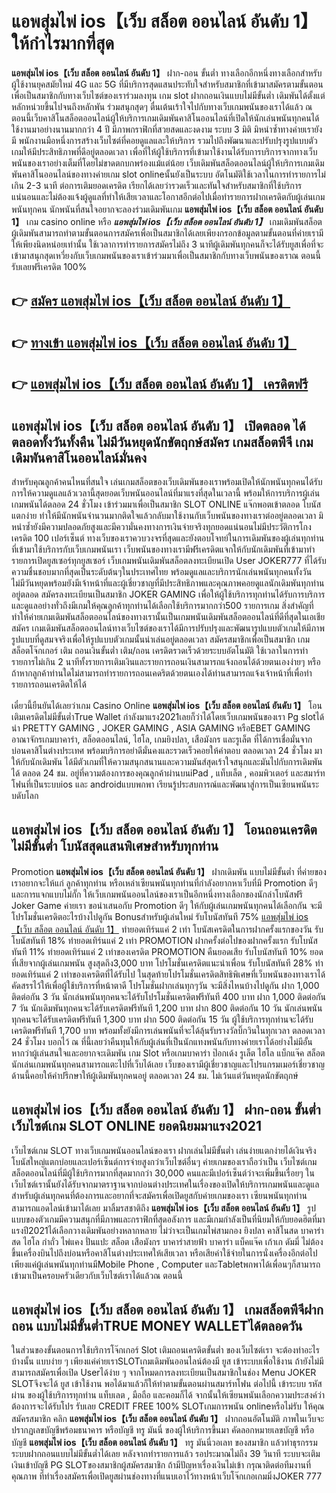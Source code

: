 # แอพสุ่มไพ่ ios【เว็บ สล็อต ออนไลน์ อันดับ 1】  ให้กำไรมากที่สุด

**แอพสุ่มไพ่ ios【เว็บ สล็อต ออนไลน์ อันดับ 1】** ฝาก-ถอน ขั้นต่ำ  ทางเลือกอีกหนึ่งทางเลือกสำหรับผู้ใช้งานยุคสมัยใหม่ 4G และ 5G ที่มีบริการสุดแสนประทับใจสำหรับสมาชิกที่เข้ามาสมัครตามขั้นตอนเพื่อเป็นสมาชิกกับทางเว็บไซต์ของเราร่วมลงทุน เกม slot  ฝากถอนเงินแบบไม่มีขั้นต่ำ เดิมพันได้ตั้งแต่ หลักหน่วยขึ้นไปจนถึงหลักพัน ร่วมสนุกสุดๆ ตื่นเต้นเร้าใจไปกับทางเว็บเกมพนันของเราได้แล้ว ณ ตอนนี้เว็บคาสิโนสล็อตออนไลน์ผู้ให้บริการเกมเดิมพันคาสิโนออนไลน์ที่เปิดให้นักเล่นพนันทุกคนได้ใช้งานมาอย่างนานมากกว่า 4 ปี มีภาพกราฟิกที่สวยสดและงดงาม ระบบ 3 มิติ
มิหนำซ้ำทางค่ายเรายังมี พนักงานมือหนึ่งการสร้างเว็บไซต์ที่คอยดูแลและให้บริการ  รวมไปถึงพัฒนาและปรับปรุงรูปแบบตัวเกมให้มีประสิทธิภาพที่ดีอยู่ตลอดเวลา เพื่อที่ให้ผู้ใช้บริการที่เข้ามาใช้งานได้รับการบริการจากทางเว็บพนันของเราอย่างเต็มที่โดยไม่ขาดตกบกพร่องแม้แต่น้อย เว็บเดิมพันสล็อตออนไลน์ผู้ให้บริการเกมเดิมพันคาสิโนออนไลน์ของทางค่ายเกม slot onlineนั้นยังเป็นระบบ อัตโนมัติใช้เวลาในการทำรายการไม่เกิน 2-3 นาที ต่อการเติมยอดเครดิต เรียกได้เลยว่ารวดเร็วและทันใจสำหรับสมาชิกที่ใช้บริการแน่นอนและไม่ต้องแจ้งผู้ดูแลที่ทำให้เสียเวลาและโอกาสอีกต่อไปเมื่อทำรายการฝากเครดิตกับผู้เล่นเกมพนันทุกคน
นักพนันที่สนใจอยากจะลองร่วมเดิมพันเกม **แอพสุ่มไพ่ ios【เว็บ สล็อต ออนไลน์ อันดับ 1】** เกม casino online หรือ ***แอพสุ่มไพ่ ios【เว็บ สล็อต ออนไลน์ อันดับ 1】*** เกมเดิมพันสล็อตผู้เดิมพันสามารถทำตามขั้นตอนการสมัครเพื่อเป็นสมาชิกได้เลยเพียงกรอกข้อมูลตามขั้นตอนที่ค่ายเรามีให้เพียงนิดหน่อยเท่านั้น ใช้เวลาการทำรายการสมัครไม่ถึง 3 นาทีผู้เดิมพันทุกคนก็จะได้รับยูสเพื่อที่จะเข้ามาสนุกสุดเหวี่ยงกับเว็บเกมพนันของเราเข้าร่วมมาเพื่อเป็นสมาชิกกับทางเว็บพนันของเราณ ตอนนี้รับเลยฟรีเครดิต 100%

## 👉 [สมัคร แอพสุ่มไพ่ ios【เว็บ สล็อต ออนไลน์ อันดับ 1】](https://archa888.com/)
## 👉 [ทางเข้า แอพสุ่มไพ่ ios【เว็บ สล็อต ออนไลน์ อันดับ 1】](https://archa888.com/)
## 👉 [แอพสุ่มไพ่ ios【เว็บ สล็อต ออนไลน์ อันดับ 1】 เครดิตฟรี](https://archa888.com/)

## แอพสุ่มไพ่ ios【เว็บ สล็อต ออนไลน์ อันดับ 1】 เปิดตลอด ได้ตลอดทั้งวันทั้งคืน ไม่มีวันหยุดนักขัตฤกษ์สมัคร เกมสล็อตพีจี เกมเดิมพันคาสิโนออนไลน์มั่นคง

สำหรับคุณลูกค้าคนไหนที่สนใจ เล่นเกมสล็อตของเว็บเดิมพันของเราพร้อมเปิดให้นักพนันทุกคนได้รับการให้ความดูแลแล้วเวลานี้สุดยอดเว็บพนันออนไลน์ที่มาแรงที่สุดในเวลานี้ พร้อมให้การบริการผู้เล่นเกมพนันได้ตลอด 24 ชั่วโมง เข้าร่วมมาเพื่อเป็นสมาชิก SLOT ONLINE แจ๊กพอตเข้าตลอด โบนัสแตกง่าย ทำให้มีนักพนันจำนวนมากติดใจแล้วกลับมาใช้งานกับเว็บพนันของทางเราต่ออยู่ตลอดเวลา มิหนำซ้ำยังมีความปลอดภัยสูงและมีความั่นคงทางการเงินจ่ายจริงทุกยอดแน่นอนไม่มีประวัติการโกงเครดิต 100 เปอร์เซ็นต์ ทางเว็บของเราควบวงจรที่สุดและยังตอบโจทย์ในการเดิมพันของผู้เล่นทุกท่านที่เข้ามาใช้บริการกับเว็บเกมพนันเรา
เว็บพนันของทางเรามีฟรีเครดิตแจกให้กับนักเดิมพันที่เข้ามาทำรายการเปิดยูสเซอร์ทุกยูสเซอร์ เว็บเกมพนันเดิมพันสล็อตลงทะเบียนเปิด User JOKER777 ที่ได้รับความชื่นชอบมากที่สุดเป็นระดับต้นๆในประเทศไทย พร้อมดูแลและบริการนักเล่นพนันทุกคนทั้งวัน ไม่มีวันหยุดพร้อมยังมีเจ้าหน้าที่และผู้เชี่ยวชาญที่มีประสิทธิภาพและคุณภาพคอยดูแลนักเดิมพันทุกท่านอยู่ตลอด สมัครลงทะเบียนเป็นสมาชิก JOKER GAMING เพื่อให้ผู้ใช้บริการทุกท่านได้รับการบริการและดูแลอย่างทั่วถึงมีเกมให้คุณลูกค้าทุกท่านได้เลือกใช้บริการมากกว่า500 รายการเกม
สิ่งสำคัญที่ทำให้ค่ายเกมเดิมพันสล็อตออนไลน์ของทางเรานั้นเป็นเกมพนันเดิมพันสล็อตออนไลน์ที่ดีที่สุดในเอเชีย สมัคร  เกมเดิมพันสล็อตออนไลน์ทางเว็บไซต์ของเราได้มีการปรับปรุงและพัฒนารูปแบบตัวเกมให้มีภาพรูปแบบที่ดูสมจจริงเพื่อให้รูปแบบตัวเกมนั้นน่าเล่นอยู่ตลอดเวลา สมัครสมาชิกเพื่อเป็นสมาชิก เกมสล็อตโจ๊กเกอร์ เติม ถอนเงินขั้นต่ำ เติม/ถอน เครดิตรวดเร็วด้วยระบบอัตโนมัติ ใช้เวลาในการทำรายการไม่เกิน 2 นาทีทั้งรายการเติมเงินและรายการถอนเงินสามารถแจ้งถอนได้ด้วยตนเองง่ายๆ หรือถ้าหากลูกค้าท่านใดไม่สามารถทำรายการถอนเคดริตด้วยตนเองได้ท่านสามารถแจ้งเจ้าหน้าที่เพื่อทำรายการถอนเครดิตให้ได้

เดี๋ยวนี้ยืนยันได้เลยว่าเกม  Casino Online **แอพสุ่มไพ่ ios【เว็บ สล็อต ออนไลน์ อันดับ 1】** โอนเติมเครดิตไม่มีขั้นต่ำTrue Wallet กำลังมาแรง2021เลยก็ว่าได้โดยเว็บเกมพนันของเรา Pg slotได้นำ PRETTY GAMING , JOKER GAMING , ASIA GAMING หรือEBET GAMING อาณาจักรเกมบาคาร่า, สล็อตออนไลน์, ไฮโล, เกมยิงปลา, เสือมังกร และรูเล็ต ที่ได้การเชื่อมั่นจากบ่อนคาสิโนต่างประเทศ พร้อมบริการอย่าดีมั่นคงและรวดเร็วคอยให้คำตอบ ตลอดเวลา 24 ชั่วโมง มาให้กับนักเดิมพัน ได้มีตัวเกมที่ให้ความสนุกสนานและความมันส์สุดเร้าใจสนุกและมันไปกับการเดิมพัน ได้ ตลอด 24 ชม. อยู่ที่ความต้องการของคุณลูกค้าผ่านบนiPad , แท็บเล็ต , คอมพิวเตอร์ และสมาร์ทโฟนที่เป็นระบบios และ androidแบบพกพา เรียนรู้ประสบการณ์และพัฒนาสู่การเป็นเซียนพนันระบดับโลก

## แอพสุ่มไพ่ ios【เว็บ สล็อต ออนไลน์ อันดับ 1】 โอนถอนเครดิต ไม่มีขั้นต่ำ โบนัสสุดแสนพิเศษสำหรับทุกท่าน

 Promotion  **แอพสุ่มไพ่ ios【เว็บ สล็อต ออนไลน์ อันดับ 1】** ฝากเดิมพัน แบบไม่มีขั้นต่ำ ที่ค่ายของเราอยากจะให้แก่  ลูกค้าทุกท่าน หรือเหล่าเซียนพนันทุกท่านที่กำลังอยากหาเว็บที่มี  Promotion ดีๆ และการแจกแบบไม่กั๊ก ให้เว็บเกมพนันออนไลน์ของเราเป็นอีกหนึ่งทางเลือกของนักล่าโบนัสฟรี Joker Game ค่ายเรา ขอนำเสนอกับ Promotion ดีๆ ให้กับผู้เล่นเกมพนันทุกคนได้เลือกกัน จะมีโปรโมชั่นเครดิตอะไรบ้างไปดูกัน
Bonusสำหรับผู้เล่นใหม่ รับโบนัสทันที 75% [แอพสุ่มไพ่ ios【เว็บ สล็อต ออนไลน์ อันดับ 1】](https://archa888.com/) ทำยอดเทิร์นแค่ 2 เท่า
โบนัสเครดิตในการฝากครั้งแรกของวัน รับโบนัสทันที 18% ทำยอดเทิร์นแค่ 2 เท่า
 PROMOTION ฝากครั้งต่อไปของฝากครั้งแรก รับโบนัสทันที 11% ทำยอดเทิร์นแค่ 2 เท่าของเครดิต
 PROMOTION คืนยอดเสีย รับโบนัสทันที 10% ยอดที่เสียจากผู้เล่นเกมพนัน สูงสุดถึง3,000 บาท
โปรโมชั่นเครดิตแนะนำเพื่อน รับโบนัสทันที 28% ทำยอดเทิร์นแค่ 2 เท่าของเครดิตที่ได้รับไป
ในสุดท้ายโปรโมชั่นเครดิตสิทธิพิเศษที่เว็บพนันของทางเราได้คัดสรรไว้ให้เพื่อผู้ใช้บริการที่หน้าตาดี โปรโมชั่นฝากเล่นทุกๆวัน จะมีสิ่งไหนบ้างไปดูกัน
ฝาก 1,000 ติดต่อกัน 3 วัน นักเล่นพนันทุกคนจะได้รับโปรโมชั่นเครดิตฟรีทันที 400 บาท
ฝาก 1,000 ติดต่อกัน 7 วัน นักเดิมพันทุกคนจะได้รับเครดิตฟรีทันที 1,200 บาท
ฝาก 800 ติดต่อกัน 10 วัน นักเล่นพนันทุกคนจะได้รับเครดิตฟรีทันที 1,300 บาท
ฝาก 500 ติดต่อกัน 15 วัน ผู้ใช้บริการทุกท่านจะได้รับเครดิตฟรีทันที 1,700 บาท
พร้อมทั้งยังมีการเล่นพนันที่จะได้ลุ้นรับรางวัลบิ๊กวินในทุกเวลา ตลอดเวลา 24 ชั่วโมง บอกไว้ ณ ที่นี้เลยว่าคืนทุนให้กับผู้เล่นที่เป็นนักแทงพนันกับทางค่ายเราได้อย่างไม่มีอั้น หากว่าผู้เล่นสนใจและอยากจะเดิมพัน เกม Slot หรือเกมบาคาร่า ป๊อกเด้ง รูเล็ต ไฮโล แบ็กแจ๊ค สล็อต นักเล่นเกมพนันทุกคนสามารถแตะไปที่เว็บได้เลย เว็บของเรามีผู้เชี่ยวชาญและโปรแกรมเมอร์เชี่ยวชาญด้านนี้คอยให้คำปรึกษาให้ผู้เดิมพันทุกคนอยู่ ตลอดเวลา 24 ชม. ไม่เว้นแต่วันหยุดนักขัตฤกษ์

## แอพสุ่มไพ่ ios【เว็บ สล็อต ออนไลน์ อันดับ 1】 ฝาก-ถอน ขั้นต่ำ  เว็บไซต์เกม SLOT ONLINE ยอดนิยมมาแรง2021

เว็บไซต์เกม SLOT ทางเว็บเกมพนันออนไลน์ของเรา ฝากเล่นไม่มีขั้นต่ำ เล่นง่ายแตกง่ายได้เงินจริง โบนัสใหญ่แตกบ่อยและเปอร์เซ็นต์การจ่ายสูงกว่าเว็บไซต์อื่นๆ ค่ายเกมของเราถือว่าเป็น เว็บไซต์เกมสล็อตออนไลน์ที่มีผู้ใช้บริการมากที่สุดมากกว่า 30,000 คนและมีเปอร์เซ็นต์ว่าจะเพิ่มขึ้นเรื่อยๆ ในเว็บไซต์เรานั้นยังได้รับจากมาตราฐานจากบ่อนต่างประเทศในเรื่องของเปิดให้บริการเกมพนันและดูแล สำหรับผู้เล่นทุกคนที่ต้องการและอยากที่จะสมัครเพื่อเปิดยูสกับค่ายเกมของเรา เซียนพนันทุกท่านสามารถแอดไลน์เข้ามาได้เลย
	มาลิ้มรสชาติถึง **แอพสุ่มไพ่ ios【เว็บ สล็อต ออนไลน์ อันดับ 1】** รูปแบบของตัวเกมมีความสนุกที่มีภาพและกราฟิกที่สุดอลังการ และมีเกมกำลังเป็นที่นิยมให้กับยอดฮิตที่มาแรงปี2021ได้เลือกวางเดิมพันอย่างหลากหลาย  ไม่ว่าจะเป็นเกมไพ่สามกอง  ยิงปลา คาสิโนสด บาคาร่าสด ไฮโล กำถั่ว ไพ่แคง ปั่นแปะ สล็อต เสือมังกร บาคาร่าสายฟ้า บาคาร่า แบ็คแจ๊ค เก้าเก ดัมมี่ ไม่ต้องขึ้นเครื่องบินไปถึงบ่อนหรือคาสิโนต่างประเทศให้เสียเวลา หรือเสียค่าใช้จ่ายในการนั่งเครื่องอีกต่อไป เพียงแค่ผู้เล่นพนันทุกท่านมีMobile Phone , Computer และTabletพกพาได้เพื่อนๆก็สามารถเข้ามาเป็นครอบครัวเดียวกับเว็บไซต์เราได้แล้วณ ตอนนี้

## แอพสุ่มไพ่ ios【เว็บ สล็อต ออนไลน์ อันดับ 1】 เกมสล็อตพีจีฝากถอน แบบไม่มีขั้นต่ำTRUE MONEY WALLETได้ตลอดวัน

ในส่วนของขั้นตอนการใช้บริการโจ๊กเกอร์ Slot เติมถอนเครดิตขั้นต่ำ ของเว็บไซต์เรา จะต้องทำอะไรบ้างนั้น แบบง่าย ๆ เพียงแค่ค่ายเราSLOTเกมเดิมพันออนไลน์ต้องมี ยูส เข้าระบบเพื่อใช้งาน ถ้ายังไม่มีสามารถสมัครเพื่อเปิด Userได้ง่าย ๆ จากโหมดการลงทะเบียนเป็นสมาชิกในช่อง Menu JOKER SLOTจึงจะได้ ยูส เข้าใช้งาน พอได้มาแล้วก็ให้ทำตามขั้นตอนผ่านสมาร์ทโฟน ต่อไปนี้
เข้าระบบ รหัสผ่าน  ของผู้ใช้บริการทุกท่าน แท็บเลต , มือถือ และคอมก็ได้
จากนั้นให้เซียนพนันเลือกความประสงค์ว่า ต้องการจะได้รับโปร รับเลย CREDIT FREE 100% SLOTเกมการพนัน onlineหรือไม่รับ
ให้คุณสมัครสมาชิก คลิก **แอพสุ่มไพ่ ios【เว็บ สล็อต ออนไลน์ อันดับ 1】** ฝากถอนอัตโนมัติ ภาพในเว็บจะปรากฏเลขบัญชีพร้อมธนาคาร หรือบัญชี ทรู มันนี่ ของผู้ให้บริการขึ้นมา
คัดลอกหมายเลขบัญชี หรือบัญชี **แอพสุ่มไพ่ ios【เว็บ สล็อต ออนไลน์ อันดับ 1】** ทรู มันนี่วอเลท ของสมาชิก แล้วทำธุรกรรมระบบฝากถอนแบบไม่มีขั้นต่ำได้เลย
หลังจากทำรายการแล้ว รอประมาณไม่ถึง 39 วินาที ระบบจะเติมเงินเข้าบัญชี PG SLOTของสมาชิกผู้สมัครสมาชิก
ถ้ามีปัญหาเรื่องเงินไม่เข้า กรุณาติดต่อทีมงานที่คุณภาพ ที่ทำเรื่องสมัครเพื่อเปิดยูสผ่านช่องทางที่แนบเอาไว้ทางหน้าเว็บโจ๊กเกอเกมมิ่งJOKER 777


